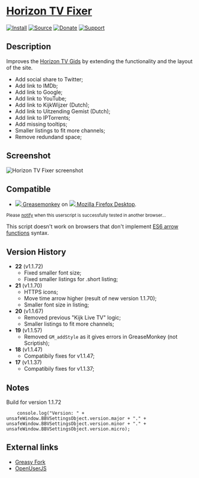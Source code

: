 # [Horizon TV Fixer](https://github.com/jerone/UserScripts/tree/master/Horizon_TV_Fixer)

[![Install](https://raw.github.com/jerone/UserScripts/master/_resources/Install-button.png)](https://github.com/jerone/UserScripts/raw/master/Horizon_TV_Fixer/155147.user.js)
[![Source](https://raw.github.com/jerone/UserScripts/master/_resources/Source-button.png)](https://github.com/jerone/UserScripts/blob/master/Horizon_TV_Fixer/155147.user.js)
[![Donate](https://raw.github.com/jerone/UserScripts/master/_resources/Donate-button.png)](https://www.paypal.com/cgi-bin/webscr?cmd=_s-xclick&hosted_button_id=VCYMHWQ7ZMBKW)
[![Support](https://raw.github.com/jerone/UserScripts/master/_resources/Support-button.png)](https://github.com/jerone/UserScripts/issues)


## Description

Improves the [Horizon TV Gids](https://www.horizon.tv/nl_nl/tv-gids.html) by extending the functionality and the layout of the site.

* Add social share to Twitter;
* Add link to IMDb;
* Add link to Google;
* Add link to YouTube;
* Add link to KijkWijzer (Dutch);
* Add link to Uitzending Gemist (Dutch);
* Add link to IPTorrents;
* Add missing tooltips;
* Smaller listings to fit more channels;
* Remove redundand space;


## Screenshot

![Horizon TV Fixer screenshot](https://raw.github.com/jerone/UserScripts/master/Horizon_TV_Fixer/screenshot.jpg)


## Compatible

* [![](https://raw.github.com/jerone/UserScripts/master/_resources/Greasemonkey.png) Greasemonkey](https://addons.mozilla.org/firefox/addon/greasemonkey/) on [![](https://raw.github.com/jerone/UserScripts/master/_resources/Firefox.png) Mozilla Firefox Desktop](http://www.mozilla.org/en-US/firefox/fx/#desktop).

<sub>Please [notify](https://github.com/jerone/UserScripts/issues/new?title=Userscript%20%3Cname%3E%20%28%3Cversion%3E%29%20also%20works%20in%20%3Cbrowser%3E%20on%20%3Cdesktop/device%3E) when this userscript is successfully tested in another browser...</sub>

This script doesn't work on browsers that don't implement [ES6 arrow functions](http://wiki.ecmascript.org/doku.php?id=harmony:arrow_function_syntax) syntax.


## Version History

* **22** (v1.1.72)
    * Fixed smaller font size;
    * Fixed smaller listings for .short listing;
* **21** (v1.1.70)
    * HTTPS icons;
    * Move time arrow higher (result of new version 1.1.70);
    * Smaller font size in listing;
* **20** (v1.1.67)
    * Removed previous "Kijk Live TV" logic;
    * Smaller listings to fit more channels;
* **19** (v1.1.57)
    * Removed `GM_addStyle` as it gives errors in GreaseMonkey (not Scriptish);
* **18** (v1.1.47)
    * Compatibily fixes for v1.1.47;
* **17** (v1.1.37)
    * Compatibily fixes for v1.1.37;


## Notes

Build for version 1.1.72
```
    console.log("Version: " + unsafeWindow.BBVSettingsObject.version.major + "." + unsafeWindow.BBVSettingsObject.version.minor + "." + unsafeWindow.BBVSettingsObject.version.micro);
```


## External links

* [Greasy Fork](https://greasyfork.org/scripts/65-horizon-tv-fixer)
* [OpenUserJS](https://openuserjs.org/scripts/jerone/Horizon_TV_Fixer)
